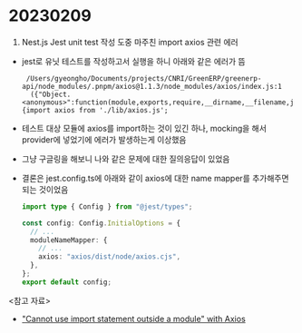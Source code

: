 # 20230209

1. Nest.js Jest unit test 작성 도중 마주친 import axios 관련 에러

- jest로 유닛 테스트를 작성하고서 실행을 하니 아래와 같은 에러가 뜸
  ```
   /Users/gyeongho/Documents/projects/CNRI/GreenERP/greenerp-api/node_modules/.pnpm/axios@1.1.3/node_modules/axios/index.js:1
    ({"Object.<anonymous>":function(module,exports,require,__dirname,__filename,jest){import axios from './lib/axios.js';
  ```
- 테스트 대상 모듈에 axios를 import하는 것이 있긴 하나, mocking을 해서 provider에 넣었기에 에러가 발생하는게 이상했음
- 그냥 구글링을 해보니 나와 같은 문제에 대한 질의응답이 있었음
- 결론은 jest.config.ts에 아래와 같이 axios에 대한 name mapper를 추가해주면 되는 것이었음

  ```ts
  import type { Config } from "@jest/types";

  const config: Config.InitialOptions = {
    // ...
    moduleNameMapper: {
      // ...
      axios: "axios/dist/node/axios.cjs",
    },
  };
  export default config;
  ```

<참고 자료>

- ["Cannot use import statement outside a module" with Axios](https://stackoverflow.com/questions/73958968/cannot-use-import-statement-outside-a-module-with-axios)
